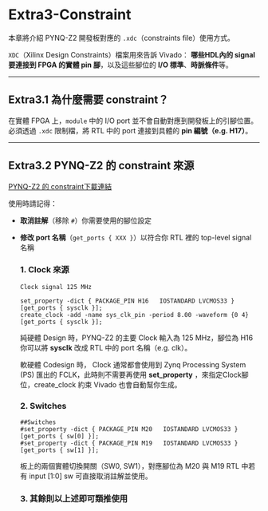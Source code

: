 # Extra3-Constraint

本章將介紹 PYNQ-Z2 開發板對應的 `.xdc`（constraints file）使用方式。  

`XDC`（Xilinx Design Constraints）檔案用來告訴 Vivado： **哪些HDL內的 signal 要連接到 FPGA 的實體 pin 腳**，以及這些腳位的 **I/O 標準**、**時脈條件**等。

---

## Extra3.1   為什麼需要 constraint？

在實體 FPGA 上，`module` 中的 I/O port 並不會自動對應到開發板上的引腳位置。  
必須透過 `.xdc` 限制檔，將 RTL 中的 port 連接到具體的 **pin 編號（e.g. H17）**。

---

## Extra3.2  PYNQ-Z2 的 constraint 來源

[PYNQ-Z2 的 constraint下載連結](https://dpoauwgwqsy2x.cloudfront.net/Download/pynq-z2_v1.0.xdc.zip)  

使用時請記得：

- **取消註解**（移除 `#`）你需要使用的腳位設定
- **修改 port 名稱**（`get_ports { XXX }`）以符合你 RTL 裡的 top-level signal 名稱

  ### 1. Clock 來源

    ```xdc
    Clock signal 125 MHz

    set_property -dict { PACKAGE_PIN H16   IOSTANDARD LVCMOS33 } [get_ports { sysclk }];
    create_clock -add -name sys_clk_pin -period 8.00 -waveform {0 4} [get_ports { sysclk }];
    ```

    純硬體 Design 時，PYNQ-Z2 的主要 Clock 輸入為 125 MHz，腳位為 H16
    你可以將 **sysclk** 改成 RTL 中的 port 名稱（e.g. clk）。

    軟硬體 Codesign 時， Clock 通常都會使用到 Zynq Processing System (PS) 匯出的 FCLK，此時則不需要再使用 **set_property** ，來指定Clock腳位，create_clock 約束 Vivado 也會自動幫你生成。

  ### 2.  Switches

    ```xdc
    ##Switches
    #set_property -dict { PACKAGE_PIN M20   IOSTANDARD LVCMOS33 } [get_ports { sw[0] }];
    #set_property -dict { PACKAGE_PIN M19   IOSTANDARD LVCMOS33 } [get_ports { sw[1] }];
    ```

    板上的兩個實體切換開關（SW0, SW1），對應腳位為 M20 與 M19
    RTL 中若有 input [1:0] sw 可直接取消註解並使用。

  ### 3. 其餘則以上述即可類推使用
  